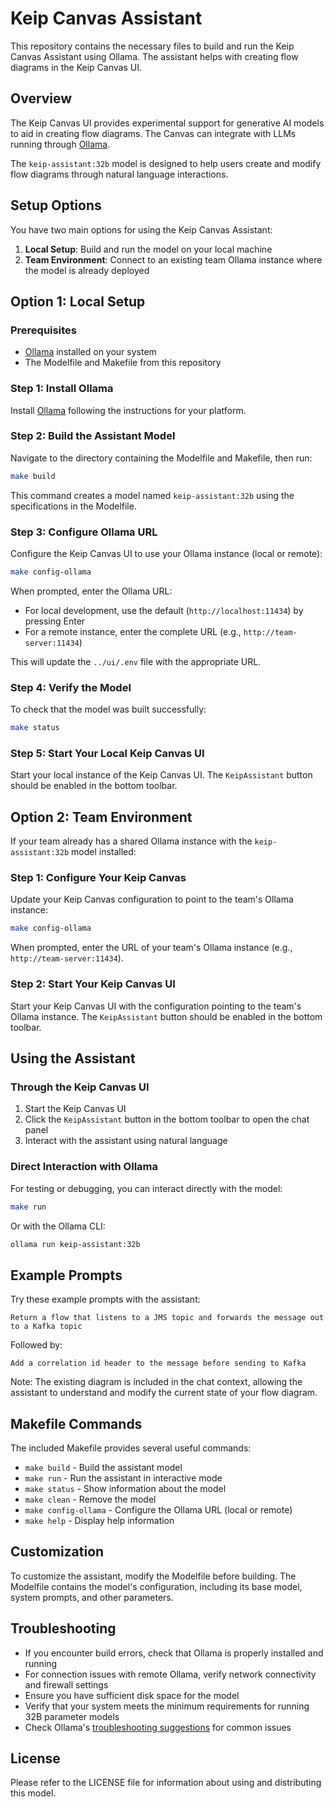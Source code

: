 # Keip Canvas Assistant

This repository contains the necessary files to build and run the Keip Canvas Assistant using Ollama. The assistant helps with creating flow diagrams in the Keip Canvas UI.

## Overview

The Keip Canvas UI provides experimental support for generative AI models to aid in creating flow diagrams. The Canvas can integrate with LLMs running through [Ollama](https://github.com/ollama/ollama).

The `keip-assistant:32b` model is designed to help users create and modify flow diagrams through natural language interactions.

## Setup Options

You have two main options for using the Keip Canvas Assistant:

1. **Local Setup**: Build and run the model on your local machine
2. **Team Environment**: Connect to an existing team Ollama instance where the model is already deployed

## Option 1: Local Setup

### Prerequisites
- [Ollama](https://github.com/ollama/ollama) installed on your system
- The Modelfile and Makefile from this repository

### Step 1: Install Ollama
Install [Ollama](https://github.com/ollama/ollama?tab=readme-ov-file#ollama) following the instructions for your platform.

### Step 2: Build the Assistant Model
Navigate to the directory containing the Modelfile and Makefile, then run:

```bash
make build
```

This command creates a model named `keip-assistant:32b` using the specifications in the Modelfile.

### Step 3: Configure Ollama URL
Configure the Keip Canvas UI to use your Ollama instance (local or remote):

```bash
make config-ollama
```

When prompted, enter the Ollama URL:
- For local development, use the default (`http://localhost:11434`) by pressing Enter
- For a remote instance, enter the complete URL (e.g., `http://team-server:11434`)

This will update the `../ui/.env` file with the appropriate URL.

### Step 4: Verify the Model
To check that the model was built successfully:

```bash
make status
```

### Step 5: Start Your Local Keip Canvas UI
Start your local instance of the Keip Canvas UI. The `KeipAssistant` button should be enabled in the bottom toolbar.

## Option 2: Team Environment

If your team already has a shared Ollama instance with the `keip-assistant:32b` model installed:

### Step 1: Configure Your Keip Canvas
Update your Keip Canvas configuration to point to the team's Ollama instance:

```bash
make config-ollama
```

When prompted, enter the URL of your team's Ollama instance (e.g., `http://team-server:11434`).

### Step 2: Start Your Keip Canvas UI
Start your Keip Canvas UI with the configuration pointing to the team's Ollama instance. The `KeipAssistant` button should be enabled in the bottom toolbar.

## Using the Assistant

### Through the Keip Canvas UI
1. Start the Keip Canvas UI
2. Click the `KeipAssistant` button in the bottom toolbar to open the chat panel
3. Interact with the assistant using natural language

### Direct Interaction with Ollama
For testing or debugging, you can interact directly with the model:

```bash
make run
```

Or with the Ollama CLI:

```bash
ollama run keip-assistant:32b
```

## Example Prompts

Try these example prompts with the assistant:

```
Return a flow that listens to a JMS topic and forwards the message out to a Kafka topic
```

Followed by:

```
Add a correlation id header to the message before sending to Kafka
```

Note: The existing diagram is included in the chat context, allowing the assistant to understand and modify the current state of your flow diagram.

## Makefile Commands

The included Makefile provides several useful commands:

- `make build` - Build the assistant model
- `make run` - Run the assistant in interactive mode
- `make status` - Show information about the model
- `make clean` - Remove the model
- `make config-ollama` - Configure the Ollama URL (local or remote)
- `make help` - Display help information

## Customization

To customize the assistant, modify the Modelfile before building. The Modelfile contains the model's configuration, including its base model, system prompts, and other parameters.

## Troubleshooting

- If you encounter build errors, check that Ollama is properly installed and running
- For connection issues with remote Ollama, verify network connectivity and firewall settings
- Ensure you have sufficient disk space for the model
- Verify that your system meets the minimum requirements for running 32B parameter models
- Check Ollama's [troubleshooting suggestions](https://github.com/ollama/ollama/blob/main/docs/troubleshooting.md) for common issues

## License

Please refer to the LICENSE file for information about using and distributing this model.

